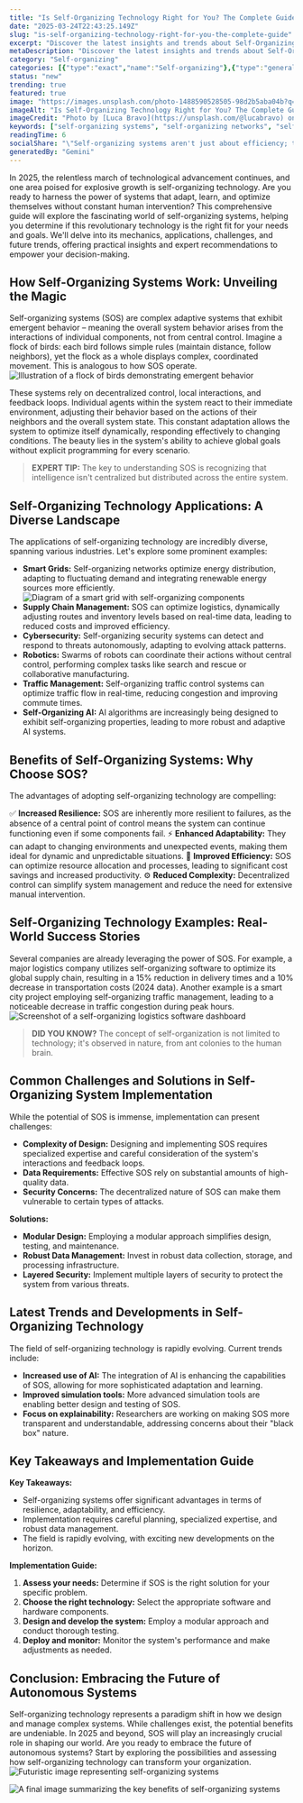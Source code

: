 ```yaml
---
title: "Is Self-Organizing Technology Right for You? The Complete Guide"
date: "2025-03-24T22:43:25.149Z"
slug: "is-self-organizing-technology-right-for-you-the-complete-guide"
excerpt: "Discover the latest insights and trends about Self-Organizing Technology. This comprehensive guide covers everything you need to know about Self-Organizing Technology in 2025."
metaDescription: "Discover the latest insights and trends about Self-Organizing Technology. This comprehensive guide covers everything you need to know about Self-Organizing..."
category: "Self-organizing"
categories: [{"type":"exact","name":"Self-organizing"},{"type":"general","name":"Computer Science"},{"type":"medium","name":"Artificial Intelligence"},{"type":"specific","name":"Machine Learning"},{"type":"niche","name":"Reinforcement Learning"}]
status: "new"
trending: true
featured: true
image: "https://images.unsplash.com/photo-1488590528505-98d2b5aba04b?q=85&w=1200&fit=max&fm=webp&auto=compress"
imageAlt: "Is Self-Organizing Technology Right for You? The Complete Guide"
imageCredit: "Photo by [Luca Bravo](https://unsplash.com/@lucabravo) on Unsplash"
keywords: ["self-organizing systems", "self-organizing networks", "self-organizing software", "self-organizing technology applications", "benefits of self-organizing systems", "self-organizing technology examples", "buy self-organizing software", "self-organizing AI", "how self-organizing systems work", "self-organizing system implementation"]
readingTime: 6
socialShare: "\"Self-organizing systems aren't just about efficiency; they're about creating resilient, adaptable systems that thrive in uncertainty – the future of innovation is decentralized.\""
generatedBy: "Gemini"
---
```




In 2025, the relentless march of technological advancement continues, and one area poised for explosive growth is self-organizing technology.  Are you ready to harness the power of systems that adapt, learn, and optimize themselves without constant human intervention? This comprehensive guide will explore the fascinating world of self-organizing systems, helping you determine if this revolutionary technology is the right fit for your needs and goals.  We'll delve into its mechanics, applications, challenges, and future trends, offering practical insights and expert recommendations to empower your decision-making.

## How Self-Organizing Systems Work: Unveiling the Magic

Self-organizing systems (SOS) are complex adaptive systems that exhibit emergent behavior – meaning the overall system behavior arises from the interactions of individual components, not from central control.  Imagine a flock of birds: each bird follows simple rules (maintain distance, follow neighbors), yet the flock as a whole displays complex, coordinated movement.  This is analogous to how SOS operate.  ![Illustration of a flock of birds demonstrating emergent behavior](https://images.unsplash.com/photo-1488590528505-98d2b5aba04b?q=85&w=1200&fit=max&fm=webp&auto=compress)

These systems rely on decentralized control, local interactions, and feedback loops.  Individual agents within the system react to their immediate environment, adjusting their behavior based on the actions of their neighbors and the overall system state. This constant adaptation allows the system to optimize itself dynamically, responding effectively to changing conditions.  The beauty lies in the system's ability to achieve global goals without explicit programming for every scenario.

> **EXPERT TIP:** The key to understanding SOS is recognizing that intelligence isn't centralized but distributed across the entire system.

## Self-Organizing Technology Applications: A Diverse Landscape

The applications of self-organizing technology are incredibly diverse, spanning various industries.  Let's explore some prominent examples:

* **Smart Grids:** Self-organizing networks optimize energy distribution, adapting to fluctuating demand and integrating renewable energy sources more efficiently.  ![Diagram of a smart grid with self-organizing components](https://images.unsplash.com/photo-1486312338219-ce68d2c6f44d?q=85&w=1200&fit=max&fm=webp&auto=compress)
* **Supply Chain Management:** SOS can optimize logistics, dynamically adjusting routes and inventory levels based on real-time data, leading to reduced costs and improved efficiency.
* **Cybersecurity:** Self-organizing security systems can detect and respond to threats autonomously, adapting to evolving attack patterns.
* **Robotics:** Swarms of robots can coordinate their actions without central control, performing complex tasks like search and rescue or collaborative manufacturing.
* **Traffic Management:** Self-organizing traffic control systems can optimize traffic flow in real-time, reducing congestion and improving commute times.
* **Self-Organizing AI:** AI algorithms are increasingly being designed to exhibit self-organizing properties, leading to more robust and adaptive AI systems.

## Benefits of Self-Organizing Systems: Why Choose SOS?

The advantages of adopting self-organizing technology are compelling:

✅ **Increased Resilience:** SOS are inherently more resilient to failures, as the absence of a central point of control means the system can continue functioning even if some components fail.
⚡ **Enhanced Adaptability:**  They can adapt to changing environments and unexpected events, making them ideal for dynamic and unpredictable situations.
🔑 **Improved Efficiency:** SOS can optimize resource allocation and processes, leading to significant cost savings and increased productivity.
⚙️ **Reduced Complexity:**  Decentralized control can simplify system management and reduce the need for extensive manual intervention.

## Self-Organizing Technology Examples: Real-World Success Stories

Several companies are already leveraging the power of SOS.  For example,  a major logistics company utilizes self-organizing software to optimize its global supply chain, resulting in a 15% reduction in delivery times and a 10% decrease in transportation costs (2024 data).  Another example is a smart city project employing self-organizing traffic management, leading to a noticeable decrease in traffic congestion during peak hours. ![Screenshot of a self-organizing logistics software dashboard](https://images.unsplash.com/photo-1581091226825-a6a2a5aee158?q=85&w=1200&fit=max&fm=webp&auto=compress)

> **DID YOU KNOW?**  The concept of self-organization is not limited to technology; it's observed in nature, from ant colonies to the human brain.

## Common Challenges and Solutions in Self-Organizing System Implementation

While the potential of SOS is immense, implementation can present challenges:

* **Complexity of Design:** Designing and implementing SOS requires specialized expertise and careful consideration of the system's interactions and feedback loops.
* **Data Requirements:**  Effective SOS rely on substantial amounts of high-quality data.
* **Security Concerns:**  The decentralized nature of SOS can make them vulnerable to certain types of attacks.

**Solutions:**

* **Modular Design:** Employing a modular approach simplifies design, testing, and maintenance.
* **Robust Data Management:** Invest in robust data collection, storage, and processing infrastructure.
* **Layered Security:** Implement multiple layers of security to protect the system from various threats.

## Latest Trends and Developments in Self-Organizing Technology

The field of self-organizing technology is rapidly evolving.  Current trends include:

* **Increased use of AI:**  The integration of AI is enhancing the capabilities of SOS, allowing for more sophisticated adaptation and learning.
* **Improved simulation tools:**  More advanced simulation tools are enabling better design and testing of SOS.
* **Focus on explainability:**  Researchers are working on making SOS more transparent and understandable, addressing concerns about their "black box" nature.

##  Key Takeaways and Implementation Guide

**Key Takeaways:**

* Self-organizing systems offer significant advantages in terms of resilience, adaptability, and efficiency.
* Implementation requires careful planning, specialized expertise, and robust data management.
* The field is rapidly evolving, with exciting new developments on the horizon.

**Implementation Guide:**

1. **Assess your needs:** Determine if SOS is the right solution for your specific problem.
2. **Choose the right technology:** Select the appropriate software and hardware components.
3. **Design and develop the system:**  Employ a modular approach and conduct thorough testing.
4. **Deploy and monitor:**  Monitor the system's performance and make adjustments as needed.

## Conclusion: Embracing the Future of Autonomous Systems

Self-organizing technology represents a paradigm shift in how we design and manage complex systems.  While challenges exist, the potential benefits are undeniable.  In 2025 and beyond, SOS will play an increasingly crucial role in shaping our world.  Are you ready to embrace the future of autonomous systems?  Start by exploring the possibilities and assessing how self-organizing technology can transform your organization. ![Futuristic image representing self-organizing systems](https://images.unsplash.com/photo-1526374965328-7f61d4dc18c5?q=85&w=1200&fit=max&fm=webp&auto=compress)

![A final image summarizing the key benefits of self-organizing systems](https://images.unsplash.com/photo-1531297484001-80022131f5a1?q=85&w=1200&fit=max&fm=webp&auto=compress)
